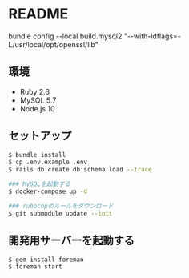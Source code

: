# README
bundle config --local build.mysql2 "--with-ldflags=-L/usr/local/opt/openssl/lib"

## 環境

- Ruby 2.6
- MySQL 5.7
- Node.js 10

## セットアップ

```sh
$ bundle install
$ cp .env.example .env
$ rails db:create db:schema:load --trace

### MySQLを起動する
$ docker-compose up -d

### rubocopのルールをダウンロード
$ git submodule update --init
```

## 開発用サーバーを起動する

```sh
$ gem install foreman
$ foreman start
```

